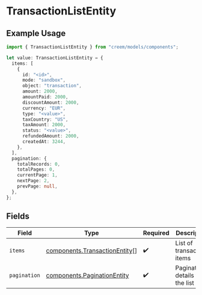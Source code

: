 # TransactionListEntity

## Example Usage

```typescript
import { TransactionListEntity } from "creem/models/components";

let value: TransactionListEntity = {
  items: [
    {
      id: "<id>",
      mode: "sandbox",
      object: "transaction",
      amount: 2000,
      amountPaid: 2000,
      discountAmount: 2000,
      currency: "EUR",
      type: "<value>",
      taxCountry: "US",
      taxAmount: 2000,
      status: "<value>",
      refundedAmount: 2000,
      createdAt: 3244,
    },
  ],
  pagination: {
    totalRecords: 0,
    totalPages: 0,
    currentPage: 1,
    nextPage: 2,
    prevPage: null,
  },
};
```

## Fields

| Field                                                                          | Type                                                                           | Required                                                                       | Description                                                                    |
| ------------------------------------------------------------------------------ | ------------------------------------------------------------------------------ | ------------------------------------------------------------------------------ | ------------------------------------------------------------------------------ |
| `items`                                                                        | [components.TransactionEntity](../../models/components/transactionentity.md)[] | :heavy_check_mark:                                                             | List of transactions items                                                     |
| `pagination`                                                                   | [components.PaginationEntity](../../models/components/paginationentity.md)     | :heavy_check_mark:                                                             | Pagination details for the list                                                |
